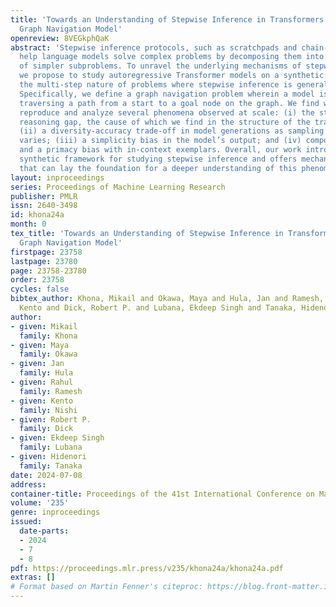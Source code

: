 ```yaml
---
title: 'Towards an Understanding of Stepwise Inference in Transformers: A Synthetic
  Graph Navigation Model'
openreview: 8VEGkphQaK
abstract: 'Stepwise inference protocols, such as scratchpads and chain-of-thought,
  help language models solve complex problems by decomposing them into a sequence
  of simpler subproblems. To unravel the underlying mechanisms of stepwise inference
  we propose to study autoregressive Transformer models on a synthetic task that embodies
  the multi-step nature of problems where stepwise inference is generally most useful.
  Specifically, we define a graph navigation problem wherein a model is tasked with
  traversing a path from a start to a goal node on the graph. We find we can empirically
  reproduce and analyze several phenomena observed at scale: (i) the stepwise inference
  reasoning gap, the cause of which we find in the structure of the training data;
  (ii) a diversity-accuracy trade-off in model generations as sampling temperature
  varies; (iii) a simplicity bias in the model’s output; and (iv) compositional generalization
  and a primacy bias with in-context exemplars. Overall, our work introduces a grounded,
  synthetic framework for studying stepwise inference and offers mechanistic hypotheses
  that can lay the foundation for a deeper understanding of this phenomenon.'
layout: inproceedings
series: Proceedings of Machine Learning Research
publisher: PMLR
issn: 2640-3498
id: khona24a
month: 0
tex_title: 'Towards an Understanding of Stepwise Inference in Transformers: A Synthetic
  Graph Navigation Model'
firstpage: 23758
lastpage: 23780
page: 23758-23780
order: 23758
cycles: false
bibtex_author: Khona, Mikail and Okawa, Maya and Hula, Jan and Ramesh, Rahul and Nishi,
  Kento and Dick, Robert P. and Lubana, Ekdeep Singh and Tanaka, Hidenori
author:
- given: Mikail
  family: Khona
- given: Maya
  family: Okawa
- given: Jan
  family: Hula
- given: Rahul
  family: Ramesh
- given: Kento
  family: Nishi
- given: Robert P.
  family: Dick
- given: Ekdeep Singh
  family: Lubana
- given: Hidenori
  family: Tanaka
date: 2024-07-08
address:
container-title: Proceedings of the 41st International Conference on Machine Learning
volume: '235'
genre: inproceedings
issued:
  date-parts:
  - 2024
  - 7
  - 8
pdf: https://proceedings.mlr.press/v235/khona24a/khona24a.pdf
extras: []
# Format based on Martin Fenner's citeproc: https://blog.front-matter.io/posts/citeproc-yaml-for-bibliographies/
---
```

